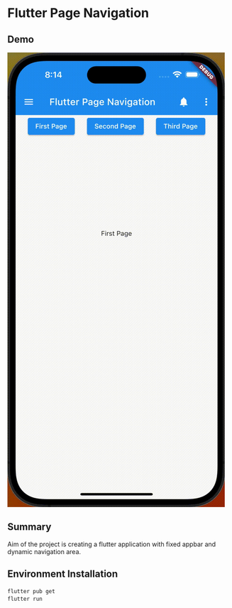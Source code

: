 # Flutter Page Navigation

## Demo
![Application Demo](doc/static/images/flutter_page_navigation_demo.gif)

## Summary

Aim of the project is creating a flutter application with fixed appbar and dynamic navigation area. 

## Environment Installation

```bash
flutter pub get
flutter run
```
